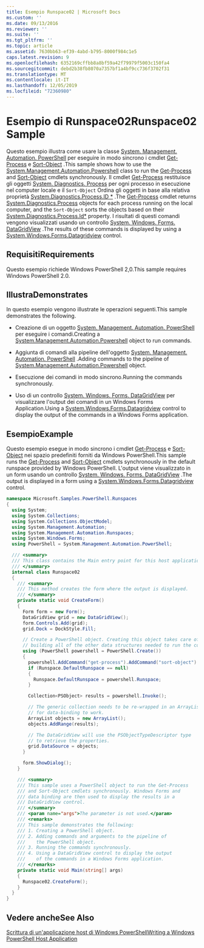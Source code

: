```yaml
---
title: Esempio Runspace02 | Microsoft Docs
ms.custom: ''
ms.date: 09/13/2016
ms.reviewer: ''
ms.suite: ''
ms.tgt_pltfrm: ''
ms.topic: article
ms.assetid: 7630bb63-ef39-4abd-b795-8000f984c1e5
caps.latest.revision: 9
ms.openlocfilehash: 6352169cffbb8a8bf59a42f79979f5003c150fa4
ms.sourcegitcommit: debd2b38fb8070a7357bf1a4bf9cc736f3702f31
ms.translationtype: MT
ms.contentlocale: it-IT
ms.lasthandoff: 12/05/2019
ms.locfileid: "72360980"
---
```

# <a name="runspace02-sample"></a><span data-ttu-id="a1dbf-102">Esempio di Runspace02</span><span class="sxs-lookup"><span data-stu-id="a1dbf-102">Runspace02 Sample</span></span>

<span data-ttu-id="a1dbf-103">Questo esempio illustra come usare la classe [System. Management. Automation. PowerShell](/dotnet/api/system.management.automation.powershell) per eseguire in modo sincrono i cmdlet [Get-Process](/powershell/module/Microsoft.PowerShell.Management/Get-Process) e [Sort-Object](/powershell/module/Microsoft.PowerShell.Utility/Sort-Object) .</span><span class="sxs-lookup"><span data-stu-id="a1dbf-103">This sample shows how to use the [System.Management.Automation.Powershell](/dotnet/api/system.management.automation.powershell) class to run the [Get-Process](/powershell/module/Microsoft.PowerShell.Management/Get-Process) and [Sort-Object](/powershell/module/Microsoft.PowerShell.Utility/Sort-Object) cmdlets synchronously.</span></span> <span data-ttu-id="a1dbf-104">Il cmdlet [Get-Process](/powershell/module/Microsoft.PowerShell.Management/Get-Process) restituisce gli oggetti [System. Diagnostics. Process](/dotnet/api/System.Diagnostics.Process) per ogni processo in esecuzione nel computer locale e il `Sort-Object` Ordina gli oggetti in base alla relativa proprietà [System.Diagnostics.Process.ID \*](/dotnet/api/System.Diagnostics.Process.Id) .</span><span class="sxs-lookup"><span data-stu-id="a1dbf-104">The [Get-Process](/powershell/module/Microsoft.PowerShell.Management/Get-Process) cmdlet returns [System.Diagnostics.Process](/dotnet/api/System.Diagnostics.Process) objects for each process running on the local computer, and the `Sort-Object` sorts the objects based on their [System.Diagnostics.Process.Id\*](/dotnet/api/System.Diagnostics.Process.Id) property.</span></span> <span data-ttu-id="a1dbf-105">I risultati di questi comandi vengono visualizzati usando un controllo [System. Windows. Forms. DataGridView](/dotnet/api/System.Windows.Forms.DataGridView) .</span><span class="sxs-lookup"><span data-stu-id="a1dbf-105">The results of these commands is displayed by using a [System.Windows.Forms.Datagridview](/dotnet/api/System.Windows.Forms.DataGridView) control.</span></span>

## <a name="requirements"></a><span data-ttu-id="a1dbf-106">Requisiti</span><span class="sxs-lookup"><span data-stu-id="a1dbf-106">Requirements</span></span>

<span data-ttu-id="a1dbf-107">Questo esempio richiede Windows PowerShell 2,0.</span><span class="sxs-lookup"><span data-stu-id="a1dbf-107">This sample requires Windows PowerShell 2.0.</span></span>

## <a name="demonstrates"></a><span data-ttu-id="a1dbf-108">Illustra</span><span class="sxs-lookup"><span data-stu-id="a1dbf-108">Demonstrates</span></span>

<span data-ttu-id="a1dbf-109">In questo esempio vengono illustrate le operazioni seguenti.</span><span class="sxs-lookup"><span data-stu-id="a1dbf-109">This sample demonstrates the following.</span></span>

- <span data-ttu-id="a1dbf-110">Creazione di un oggetto [System. Management. Automation. PowerShell](/dotnet/api/system.management.automation.powershell) per eseguire i comandi.</span><span class="sxs-lookup"><span data-stu-id="a1dbf-110">Creating a [System.Management.Automation.Powershell](/dotnet/api/system.management.automation.powershell) object to run commands.</span></span>

- <span data-ttu-id="a1dbf-111">Aggiunta di comandi alla pipeline dell'oggetto [System. Management. Automation. PowerShell](/dotnet/api/system.management.automation.powershell) .</span><span class="sxs-lookup"><span data-stu-id="a1dbf-111">Adding commands to the pipeline of [System.Management.Automation.Powershell](/dotnet/api/system.management.automation.powershell) object.</span></span>

- <span data-ttu-id="a1dbf-112">Esecuzione dei comandi in modo sincrono.</span><span class="sxs-lookup"><span data-stu-id="a1dbf-112">Running the commands synchronously.</span></span>

- <span data-ttu-id="a1dbf-113">Uso di un controllo [System. Windows. Forms. DataGridView](/dotnet/api/System.Windows.Forms.DataGridView) per visualizzare l'output dei comandi in un Windows Forms Application.</span><span class="sxs-lookup"><span data-stu-id="a1dbf-113">Using a [System.Windows.Forms.Datagridview](/dotnet/api/System.Windows.Forms.DataGridView) control to display the output of the commands in a Windows Forms application.</span></span>

## <a name="example"></a><span data-ttu-id="a1dbf-114">Esempio</span><span class="sxs-lookup"><span data-stu-id="a1dbf-114">Example</span></span>

<span data-ttu-id="a1dbf-115">Questo esempio esegue in modo sincrono i cmdlet [Get-Process](/powershell/module/Microsoft.PowerShell.Management/Get-Process) e [Sort-Object](/powershell/module/Microsoft.PowerShell.Utility/Sort-Object) nei spazio predefiniti forniti da Windows PowerShell.</span><span class="sxs-lookup"><span data-stu-id="a1dbf-115">This sample runs the [Get-Process](/powershell/module/Microsoft.PowerShell.Management/Get-Process) and [Sort-Object](/powershell/module/Microsoft.PowerShell.Utility/Sort-Object) cmdlets synchronously in the default runspace provided by Windows PowerShell.</span></span> <span data-ttu-id="a1dbf-116">L'output viene visualizzato in un form usando un controllo [System. Windows. Forms. DataGridView](/dotnet/api/System.Windows.Forms.DataGridView) .</span><span class="sxs-lookup"><span data-stu-id="a1dbf-116">The output is displayed in a form using a [System.Windows.Forms.Datagridview](/dotnet/api/System.Windows.Forms.DataGridView) control.</span></span>

```csharp
namespace Microsoft.Samples.PowerShell.Runspaces
{
  using System;
  using System.Collections;
  using System.Collections.ObjectModel;
  using System.Management.Automation;
  using System.Management.Automation.Runspaces;
  using System.Windows.Forms;
  using PowerShell = System.Management.Automation.PowerShell;

  /// <summary>
  /// This class contains the Main entry point for this host application.
  /// </summary>
  internal class Runspace02
  {
    /// <summary>
    /// This method creates the form where the output is displayed.
    /// </summary>
    private static void CreateForm()
    {
      Form form = new Form();
      DataGridView grid = new DataGridView();
      form.Controls.Add(grid);
      grid.Dock = DockStyle.Fill;

      // Create a PowerShell object. Creating this object takes care of
      // building all of the other data structures needed to run the command.
      using (PowerShell powershell = PowerShell.Create())
      {
        powershell.AddCommand("get-process").AddCommand("sort-object").AddArgument("ID");
        if (Runspace.DefaultRunspace == null)
        {
          Runspace.DefaultRunspace = powershell.Runspace;
        }

        Collection<PSObject> results = powershell.Invoke();

        // The generic collection needs to be re-wrapped in an ArrayList
        // for data-binding to work.
        ArrayList objects = new ArrayList();
        objects.AddRange(results);

        // The DataGridView will use the PSObjectTypeDescriptor type
        // to retrieve the properties.
        grid.DataSource = objects;
      }

      form.ShowDialog();
    }

    /// <summary>
    /// This sample uses a PowerShell object to run the Get-Process
    /// and Sort-Object cmdlets synchronously. Windows Forms and
    /// data binding are then used to display the results in a
    /// DataGridView control.
    /// </summary>
    /// <param name="args">The parameter is not used.</param>
    /// <remarks>
    /// This sample demonstrates the following:
    /// 1. Creating a PowerShell object.
    /// 2. Adding commands and arguments to the pipeline of
    ///    the PowerShell object.
    /// 3. Running the commands synchronously.
    /// 4. Using a DataGridView control to display the output
    ///    of the commands in a Windows Forms application.
    /// </remarks>
    private static void Main(string[] args)
    {
      Runspace02.CreateForm();
    }
  }
}
```

## <a name="see-also"></a><span data-ttu-id="a1dbf-117">Vedere anche</span><span class="sxs-lookup"><span data-stu-id="a1dbf-117">See Also</span></span>

[<span data-ttu-id="a1dbf-118">Scrittura di un'applicazione host di Windows PowerShell</span><span class="sxs-lookup"><span data-stu-id="a1dbf-118">Writing a Windows PowerShell Host Application</span></span>](./writing-a-windows-powershell-host-application.md)